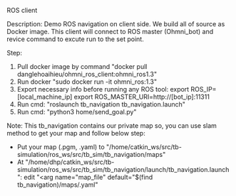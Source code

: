 ROS client

Description:
Demo ROS navigation on client side. We build all of source as Docker image. This client will connect to ROS master (Ohmni_bot) and revice command to excute run to the set point.

Step:
 1. Pull docker image by command "docker pull danglehoaihieu/ohmni_ros_client:ohmni_ros1.3"
 2. Run docker "sudo docker run -it ohmni_ros:1.3"
 3. Export necessary info before running any ROS tool:
	export ROS_IP=[local_machine_ip]
	export ROS_MASTER_URI=http://[bot_ip]:11311
 4. Run cmd: "roslaunch tb_navigation tb_navigation.launch"
 5. Run cmd: "python3 home/send_goal.py"
 
 Note:
 This tb_navigation contains our private map so, you can use slam method to get your map and follow below step:
  - Put your map (.pgm, .yaml) to "/home/catkin_ws/src/tb-simulation/ros_ws/src/tb_sim/tb_navigation/maps"
  - At "/home/dhp/catkin_ws/src/tb-simulation/ros_ws/src/tb_sim/tb_navigation/launch/tb_navigation.launch":
   	edit "<arg name="map_file" default="$(find tb_navigation)/maps/<name map>.yaml"

